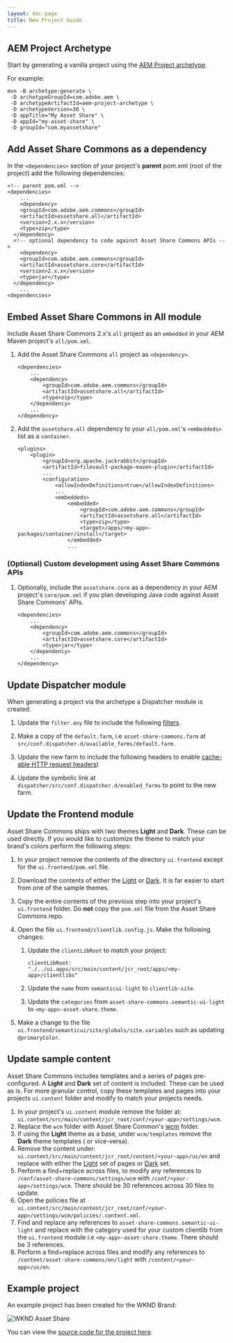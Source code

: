 ```yaml
---
layout: doc-page
title: New Project Guide
---
```


## AEM Project Archetype

Start by generating a vanilla project using the [AEM Project archetype](https://github.com/adobe/aem-project-archetype). 

For example:

```
mvn -B archetype:generate \
 -D archetypeGroupId=com.adobe.aem \
 -D archetypeArtifactId=aem-project-archetype \
 -D archetypeVersion=30 \
 -D appTitle="My Asset Share" \
 -D appId="my-asset-share" \
 -D groupId="com.myassetshare"
```

## Add Asset Share Commons as a dependency

In the `<dependencies>` section of your project's **parent** pom.xml (root of the project) add the following dependencies:

```
<!-- parent pom.xml -->
<dependencies>
	...
	<dependency>
    <groupId>com.adobe.aem.commons</groupId>
    <artifactId>assetshare.all</artifactId>
    <version>2.x.x</version>
    <type>zip</type>
  </dependency>
  <!-- optional dependency to code against Asset Share Commons APIs -->
 	<dependency>
    <groupId>com.adobe.aem.commons</groupId>
    <artifactId>assetshare.core</artifactId>
    <version>2.x.x</version>
    <type>jar</type>
  </dependency>
	...
<dependencies>
```

## Embed Asset Share Commons in All module

Include Asset Share Commons 2.x's `all` project as an `embedded` in your AEM Maven project's `all/pom.xml`.

1. Add the Asset Share Commons `all` project as `<dependency>`.

    ```
    <dependencies>
        ...
        <dependency>
            <groupId>com.adobe.aem.commons</groupId>
            <artifactId>assetshare.all</artifactId>
            <type>zip</type>
        </dependency>
        ...
    </dependency>    
    ```

2. Add the `assetshare.all` dependency to your `all/pom.xml`'s `<embeddeds>` list as a `container`.

    ```
    <plugins>
        <plugin>
            <groupId>org.apache.jackrabbit</groupId>
            <artifactId>filevault-package-maven-plugin</artifactId>
            ...
            <configuration>
                <allowIndexDefinitions>true</allowIndexDefinitions>
                ...
                <embeddeds>
                    <embedded>
                        <groupId>com.adobe.aem.commons</groupId>
                        <artifactId>assetshare.all</artifactId>
                        <type>zip</type>
                        <target>/apps/<my-app>-packages/container/install</target>
                    </embedded>
                    ...
    ```

### (Optional) Custom development using Asset Share Commons APIs

1. Optionally, include the `assetshare.core` as a dependency in your AEM project's `core/pom.xml` if you plan developing Java code against Asset Share Commons' APIs.

    ```
    <dependencies>
        ...
        <dependency>
            <groupId>com.adobe.aem.commons</groupId>
            <artifactId>assetshare.core</artifactId>
            <type>jar</type>
        </dependency>
        ...
    </dependency>    
    ```


## Update Dispatcher module

When generating a project via the archetype a Dispatcher module is created. 

1. Update the `filter.any` file to include the following [filters](https://github.com/adobe/asset-share-commons/blob/develop/dispatcher/src/conf.dispatcher.d/filters/filters.any#L16-L31).

2. Make a copy of the `default.farm`, i.e `asset-share-commons.farm` at `src/conf.dispatcher.d/available_farms/default.farm`.
3. Update the new farm to include the following headers to enable [cache-able HTTP request headers](https://github.com/Adobe-Marketing-Cloud/asset-share-commons/blob/develop/dispatcher/src/conf.dispatcher.d/available_farms/asset-share-commons.farm#L92-L95))
4. Update the symbolic link at `dispatcher/src/conf.dispatcher.d/enabled_farms` to point to the new farm.

## Update the Frontend module

Asset Share Commons ships with two themes **Light** and **Dark**. These can be used directly. If you would like to customize the theme to match your brand's colors perform the following steps:

1. In your project remove the contents of the directory `ui.frontend` except for the `ui.frontend/pom.xml` file.
2. Download the contents of either the [Light](https://github.com/adobe/asset-share-commons/tree/develop/ui.frontend.theme.light) or [Dark](https://github.com/adobe/asset-share-commons/tree/develop/ui.frontend.theme.dark). It is far easier to start from one of the sample themes.
3. Copy the entire contents of the previous step into your project's `ui.frontend` folder. Do **not** copy the `pom.xml` file from the Asset Share Commons repo.
4. Open the file `ui.frontend/clientlib.config.js`. Make the following changes:

    1. Update the `clientLibRoot` to match your project:

        ```
        clientLibRoot: "./../ui.apps/src/main/content/jcr_root/apps/<my-app>/clientlibs"
        ```
  
    2. Update the `name` from `semanticui-light` to `clientlib-site`.
    3. Update the `categories` from `asset-share-commons.semantic-ui-light` to `<my-app>-asset-share.theme`.

5. Make a change to the file `ui.frontend/semanticui/site/globals/site.variables` such as updating `@primaryColor`.


## Update sample content

Asset Share Commons includes templates and a series of pages pre-configured. A **Light** and **Dark** set of content is included. These can be used as is. For more granular control, copy these templates and pages into your projects `ui.content` folder and modify to match your projects needs.

1. In your project's `ui.content` module remove the folder at: `ui.content/src/main/content/jcr_root/conf/<your-app>/settings/wcm`.
1. Replace the `wcm` folder with Asset Share Common's [wcm](https://github.com/adobe/asset-share-commons/tree/develop/ui.content/src/main/content/jcr_root/conf/asset-share-commons/settings/wcm) folder. 
1. If using the **Light** theme as a base, under `wcm/templates` remove the **Dark** theme templates ( or vice-versa).
1. Remove the content under: `ui.content/src/main/content/jcr_root/content/<your-app>/us/en` and replace with either the [Light](https://github.com/adobe/asset-share-commons/tree/develop/ui.content.sample/src/main/content/jcr_root/content/asset-share-commons/en/light) set of pages or [Dark](https://github.com/adobe/asset-share-commons/tree/develop/ui.content.sample/src/main/content/jcr_root/content/asset-share-commons/en/dark) set. 
1. Perform a find+replace across files, to modify any references to `/conf/asset-share-commons/settings/wcm` with `/conf/<your-app>/settings/wcm`. There should be 30 references across 30 files to update.
1. Open the policies file at `ui.content/src/main/content/jcr_root/conf/<your-app>/settings/wcm/policies/.content.xml`. 
1. Find and replace any references to `asset-share-commons.semantic-ui-light` and replace with the category used for your custom clientlib from the `ui.frontend` module i.e `<my-app>-asset-share.theme`. There should be 3 references.
1. Perform a find+replace across files and modify any references to `/content/asset-share-commons/en/light` with `/content/<your-app>/us/en`.

## Example project

An example project has been created for the WKND Brand:

![WKND Asset Share](https://user-images.githubusercontent.com/8974514/134435899-ac6f0b11-da30-40e4-b744-334d0b16758f.png)

You can view the [source code for the project here](https://github.com/godanny86/wknd-asset-share).
